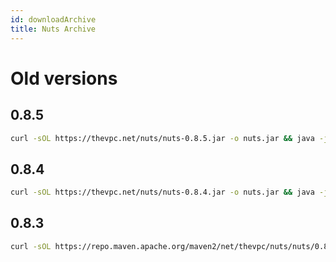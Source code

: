 ```yaml
---
id: downloadArchive
title: Nuts Archive
---
```


# Old versions

## 0.8.5

```bash
curl -sOL https://thevpc.net/nuts/nuts-0.8.5.jar -o nuts.jar && java -jar nuts.jar -Zy
```

## 0.8.4

```bash
curl -sOL https://thevpc.net/nuts/nuts-0.8.4.jar -o nuts.jar && java -jar nuts.jar -Zy
```

## 0.8.3

```bash
curl -sOL https://repo.maven.apache.org/maven2/net/thevpc/nuts/nuts/0.8.3/nuts-0.8.3.jar -o nuts.jar && java -jar nuts.jar -Zy
```

